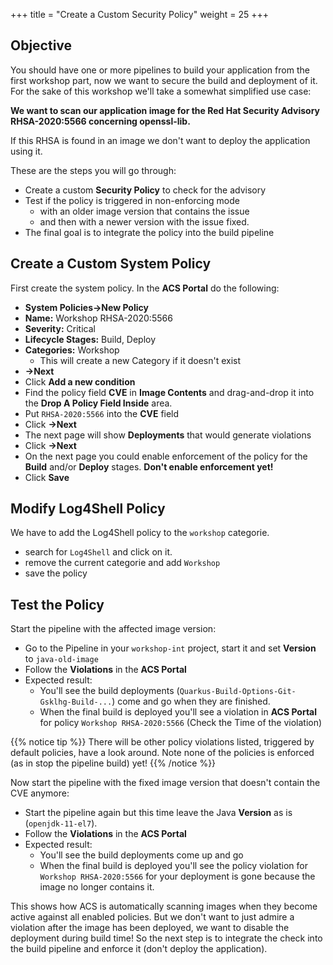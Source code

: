 +++
title = "Create a Custom Security Policy"
weight = 25
+++

## Objective
You should have one or more pipelines to build your application from the first workshop part, now we want to secure the build and deployment of it. For the sake of this workshop we'll take a somewhat simplified use case:

**We want to scan our application image for the Red Hat Security Advisory RHSA-2020:5566 concerning openssl-lib.**

 If this RHSA is found in an image we don't want to deploy the application using it.

These are the steps you will go through:

- Create a custom **Security Policy** to check for the advisory
- Test if the policy is triggered in non-enforcing mode
  - with an older image version that contains the issue
  - and then with a newer version with the issue fixed.
- The final goal is to integrate the policy into the build pipeline

## Create a Custom System Policy

First create the system policy. In the **ACS Portal** do the following:

- **System Policies->New Policy**
- **Name:** Workshop RHSA-2020:5566
- **Severity:** Critical
- **Lifecycle Stages:** Build, Deploy
- **Categories:** Workshop
  - This will create a new Category if it doesn't exist
- **->Next**
- Click **Add a new condition**
- Find the policy field **CVE** in **Image Contents** and drag-and-drop it into the **Drop A Policy Field Inside** area.
- Put `RHSA-2020:5566` into the **CVE** field
- Click **->Next**
- The next page will show **Deployments** that would generate violations
- Click **->Next**
- On the next page you could enable enforcement of the policy for the **Build** and/or **Deploy** stages. **Don't enable enforcement yet!**
- Click **Save**

## Modify Log4Shell Policy

We have to add the Log4Shell policy to the `workshop` categorie.

- search for `Log4Shell` and click on it.
- remove the current categorie and add `Workshop`
- save the policy

## Test the Policy

Start the pipeline with the affected image version:
- Go to the Pipeline in your `workshop-int` project, start it and set **Version** to `java-old-image`
- Follow the **Violations** in the **ACS Portal**
- Expected result:
  - You'll see the build deployments (`Quarkus-Build-Options-Git-Gsklhg-Build-...`) come and go when they are finished.
  - When the final build is deployed you'll see a violation in **ACS Portal** for policy `Workshop RHSA-2020:5566` (Check the Time of the violation)

{{% notice tip %}}
There will be other policy violations listed, triggered by default policies, have a look around. Note none of the policies is enforced (as in stop the pipeline build) yet!
{{% /notice %}}

Now start the pipeline with the fixed image version that doesn't contain the CVE anymore:
- Start the pipeline again but this time leave the Java **Version** as is (`openjdk-11-el7`).
- Follow the **Violations** in the **ACS Portal**
- Expected result:
  - You'll see the build deployments come up and go
  - When the final build is deployed you'll see the policy violation for `Workshop RHSA-2020:5566` for your deployment is gone because the image no longer contains it.

This shows how ACS is automatically scanning images when they become active against all enabled policies. But we don't want to just admire a violation after the image has been deployed, we want to disable the deployment during build time! So the next step is to integrate the check into the build pipeline and enforce it (don't deploy the application).
